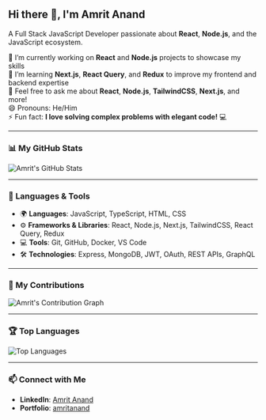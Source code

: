 ## Hi there 👋, I'm Amrit Anand

A Full Stack JavaScript Developer passionate about **React**, **Node.js**, and the JavaScript ecosystem.

🔭 I’m currently working on **React** and **Node.js** projects to showcase my skills  
🌱 I’m learning **Next.js**, **React Query**, and **Redux** to improve my frontend and backend expertise  
💬 Feel free to ask me about **React**, **Node.js**, **TailwindCSS**, **Next.js**, and more!  
😄 Pronouns: He/Him  
⚡ Fun fact: **I love solving complex problems with elegant code!** 💻

---

### 📊 My GitHub Stats

![Amrit's GitHub Stats](https://github-readme-stats.vercel.app/api?username=Amritanand25&show_icons=true&hide_title=true&count_private=true&hide=prs&theme=radical)

---

### 🔧 Languages & Tools

- 🌍 **Languages**: JavaScript, TypeScript, HTML, CSS
- ⚙️ **Frameworks & Libraries**: React, Node.js, Next.js, TailwindCSS, React Query, Redux
- 💻 **Tools**: Git, GitHub, Docker, VS Code
- 🛠 **Technologies**: Express, MongoDB, JWT, OAuth, REST APIs, GraphQL

---

### 🌱 My Contributions

![Amrit's Contribution Graph](https://github-readme-streak-stats.herokuapp.com/?user=Amritanand25&theme=radical)

---

### 🏆 Top Languages

![Top Languages](https://github-readme-stats.vercel.app/api/top-langs/?username=Amritanand25&theme=radical&count_private=true&layout=compact)

---

### 📫 Connect with Me

- **LinkedIn**: [Amrit Anand](https://www.linkedin.com/in/amrit-anand-496298169/)
- **Portfolio**: [amritanand]([https://www.amritanand.dev](https://portfolio-delta-lemon-54.vercel.app/))
